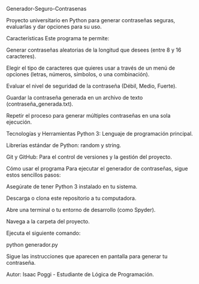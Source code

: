 Generador-Seguro-Contrasenas

Proyecto universitario en Python para generar contraseñas seguras, evaluarlas y dar opciones para su uso.

Características
Este programa te permite:

Generar contraseñas aleatorias de la longitud que desees (entre 8 y 16 caracteres).

Elegir el tipo de caracteres que quieres usar a través de un menú de opciones (letras, números, símbolos, o una combinación).

Evaluar el nivel de seguridad de la contraseña (Débil, Medio, Fuerte).

Guardar la contraseña generada en un archivo de texto (contraseña_generada.txt).

Repetir el proceso para generar múltiples contraseñas en una sola ejecución.

Tecnologías y Herramientas
Python 3: Lenguaje de programación principal.

Librerías estándar de Python: random y string.

Git y GitHub: Para el control de versiones y la gestión del proyecto.

Cómo usar el programa
Para ejecutar el generador de contraseñas, sigue estos sencillos pasos:

Asegúrate de tener Python 3 instalado en tu sistema.

Descarga o clona este repositorio a tu computadora.

Abre una terminal o tu entorno de desarrollo (como Spyder).

Navega a la carpeta del proyecto.

Ejecuta el siguiente comando:

python generador.py

Sigue las instrucciones que aparecen en pantalla para generar tu contraseña.

Autor:
Isaac Poggi - Estudiante de Lógica de Programación.

